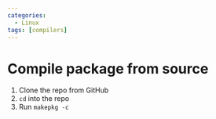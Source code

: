 ```yaml
---
categories:
  - Linux
tags: [compilers]
---
```


# Compile package from source

1. Clone the repo from GitHub
2. `cd` into the repo
3. Run `makepkg -c`
